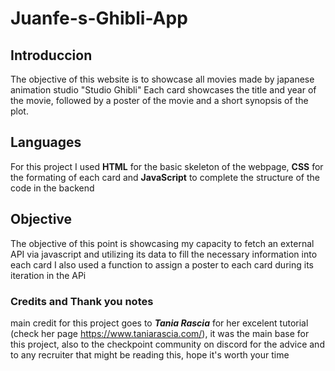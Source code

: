 # Juanfe-s-Ghibli-App
## Introduccion
The objective of this website is to showcase all movies made by japanese animation studio "Studio Ghibli"
Each card showcases the title and year of the movie, followed by a poster of the movie and a short synopsis of the plot.
## Languages
For this project I used **HTML** for the basic skeleton of the webpage, **CSS** for the formating of each card and **JavaScript** to complete the structure of the code in the backend
## Objective
The objective of this point is showcasing my capacity to fetch an external API via javascript and utilizing its data to fill the necessary information into each card
I also used a function to assign a poster to each card during its iteration in the APi
### Credits and Thank you notes
main credit for this project goes to ***Tania Rascia*** for her excelent tutorial (check her page https://www.taniarascia.com/), it was the main base for this project, also to the checkpoint community on discord for the advice and to any recruiter that might be reading this, hope it's worth your time
